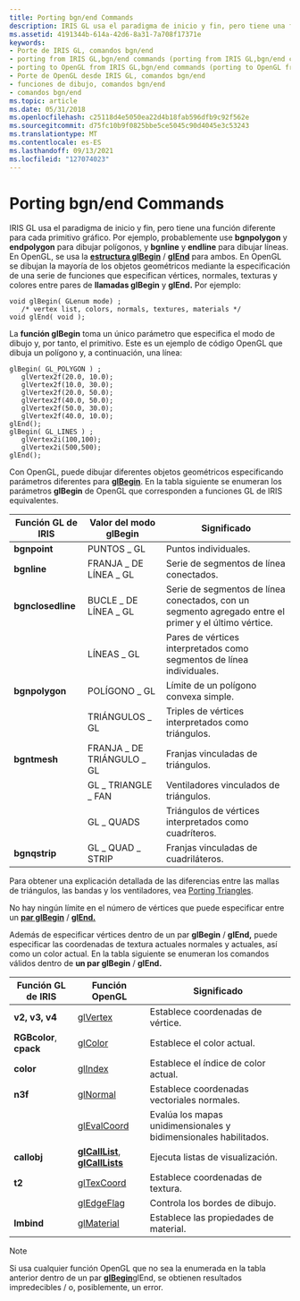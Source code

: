 ```yaml
---
title: Porting bgn/end Commands
description: IRIS GL usa el paradigma de inicio y fin, pero tiene una función diferente para cada primitivo gráfico.
ms.assetid: 4191344b-614a-42d6-8a31-7a708f17371e
keywords:
- Porte de IRIS GL, comandos bgn/end
- porting from IRIS GL,bgn/end commands (porting from IRIS GL,bgn/end commands)
- porting to OpenGL from IRIS GL,bgn/end commands (porting to OpenGL from IRIS GL,bgn/end commands)
- Porte de OpenGL desde IRIS GL, comandos bgn/end
- funciones de dibujo, comandos bgn/end
- comandos bgn/end
ms.topic: article
ms.date: 05/31/2018
ms.openlocfilehash: c25118d4e5050ea22d4b18fab596dfb9c92f562e
ms.sourcegitcommit: d75fc10b9f0825bbe5ce5045c90d4045e3c53243
ms.translationtype: MT
ms.contentlocale: es-ES
ms.lasthandoff: 09/13/2021
ms.locfileid: "127074023"
---
```

# <a name="porting-bgnend-commands"></a>Porting bgn/end Commands

IRIS GL usa el paradigma de inicio y fin, pero tiene una función diferente para cada primitivo gráfico. Por ejemplo, probablemente use **bgnpolygon** y **endpolygon** para dibujar polígonos, y **bgnline** y **endline** para dibujar líneas. En OpenGL, se usa la [**estructura glBegin**](glbegin.md)  /  [**glEnd**](glend.md) para ambos. En OpenGL se dibujan la mayoría de los objetos geométricos mediante la especificación de una serie de funciones que especifican vértices, normales, texturas y colores entre pares de **llamadas glBegin** y **glEnd.** Por ejemplo:

``` syntax
void glBegin( GLenum mode) ; 
   /* vertex list, colors, normals, textures, materials */ 
void glEnd( void );
```

La **función glBegin** toma un único parámetro que especifica el modo de dibujo y, por tanto, el primitivo. Este es un ejemplo de código OpenGL que dibuja un polígono y, a continuación, una línea:

``` syntax
glBegin( GL_POLYGON ) ; 
   glVertex2f(20.0, 10.0); 
   glVertex2f(10.0, 30.0); 
   glVertex2f(20.0, 50.0); 
   glVertex2f(40.0, 50.0); 
   glVertex2f(50.0, 30.0); 
   glVertex2f(40.0, 10.0); 
glEnd(); 
glBegin( GL_LINES ) ; 
   glVertex2i(100,100); 
   glVertex2i(500,500); 
glEnd();
```

Con OpenGL, puede dibujar diferentes objetos geométricos especificando parámetros diferentes para [**glBegin**](glbegin.md). En la tabla siguiente se enumeran los parámetros **glBegin** de OpenGL que corresponden a funciones GL de IRIS equivalentes.



| Función GL de IRIS  | Valor del modo glBegin | Significado                                                                                  |
|-------------------|-----------------------|------------------------------------------------------------------------------------------|
| **bgnpoint**      | PUNTOS \_ GL            | Puntos individuales.                                                                       |
| **bgnline**       | FRANJA \_ DE LÍNEA \_ GL       | Serie de segmentos de línea conectados.                                                       |
| **bgnclosedline** | BUCLE \_ DE LÍNEA \_ GL        | Serie de segmentos de línea conectados, con un segmento agregado entre el primer y el último vértice. |
|                   | LÍNEAS \_ GL             | Pares de vértices interpretados como segmentos de línea individuales.                               |
| **bgnpolygon**    | POLÍGONO \_ GL           | Límite de un polígono convexa simple.                                                     |
|                   | TRIÁNGULOS \_ GL         | Triples de vértices interpretados como triángulos.                                            |
| **bgntmesh**      | FRANJA \_ DE TRIÁNGULO \_ GL   | Franjas vinculadas de triángulos.                                                              |
|                   | GL \_ TRIANGLE \_ FAN     | Ventiladores vinculados de triángulos.                                                                |
|                   | GL \_ QUADS             | Triángulos de vértices interpretados como cuadríteros.                                    |
| **bgnqstrip**     | GL \_ QUAD \_ STRIP       | Franjas vinculadas de cuadriláteros.                                                         |



 

Para obtener una explicación detallada de las diferencias entre las mallas de triángulos, las bandas y los ventiladores, vea [Porting Triangles](porting-triangles.md).

No hay ningún límite en el número de vértices que puede especificar entre un [**par glBegin**](glbegin.md)  /  [**glEnd.**](glend.md)

Además de especificar vértices dentro de un par **glBegin**  /  **glEnd,** puede especificar las coordenadas de textura actuales normales y actuales, así como un color actual. En la tabla siguiente se enumeran los comandos válidos dentro de **un par glBegin**  /  **glEnd.**



| Función GL de IRIS        | Función OpenGL                                                      | Significado                                          |
|-------------------------|----------------------------------------------------------------------|--------------------------------------------------|
| **v2,** **v3,** **v4**  | [glVertex](glvertex-functions.md)                                   | Establece coordenadas de vértice.                         |
| **RGBcolor**, **cpack** | [glColor](glcolor-functions.md)                                     | Establece el color actual.                              |
| **color**               | [glIndex](glindex-functions.md)                                     | Establece el índice de color actual.                        |
| **n3f**                 | [glNormal](glnormal-functions.md)                                   | Establece coordenadas vectoriales normales.                  |
|                         | [glEvalCoord](glevalcoord-functions.md)                             | Evalúa los mapas unidimensionales y bidimensionales habilitados. |
| **callobj**             | [**glCallList**](glcalllist.md), [ **glCallLists**](glcalllists.md) | Ejecuta listas de visualización.                        |
| **t2**                  | [glTexCoord](gltexcoord-functions.md)                               | Establece coordenadas de textura.                        |
|                         | [glEdgeFlag](gledgeflag-functions.md)                               | Controla los bordes de dibujo.                          |
| **lmbind**              | [glMaterial](glmaterial-functions.md)                               | Establece las propiedades de material.                        |



 

> [!Note]
>
> Si usa cualquier función OpenGL que no sea la enumerada en la tabla anterior dentro de un par [**glBegin**](glbegin.md)glEnd, se obtienen resultados impredecibles  /  [](glend.md) o, posiblemente, un error.

 

 

 




